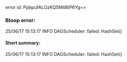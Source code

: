 error id: PpbpufALOzKQ5Mit8tP6Yg==
### Bloop error:

25/06/17 15:13:17 INFO DAGScheduler: failed: HashSet()
#### Short summary: 

25/06/17 15:13:17 INFO DAGScheduler: failed: HashSet()